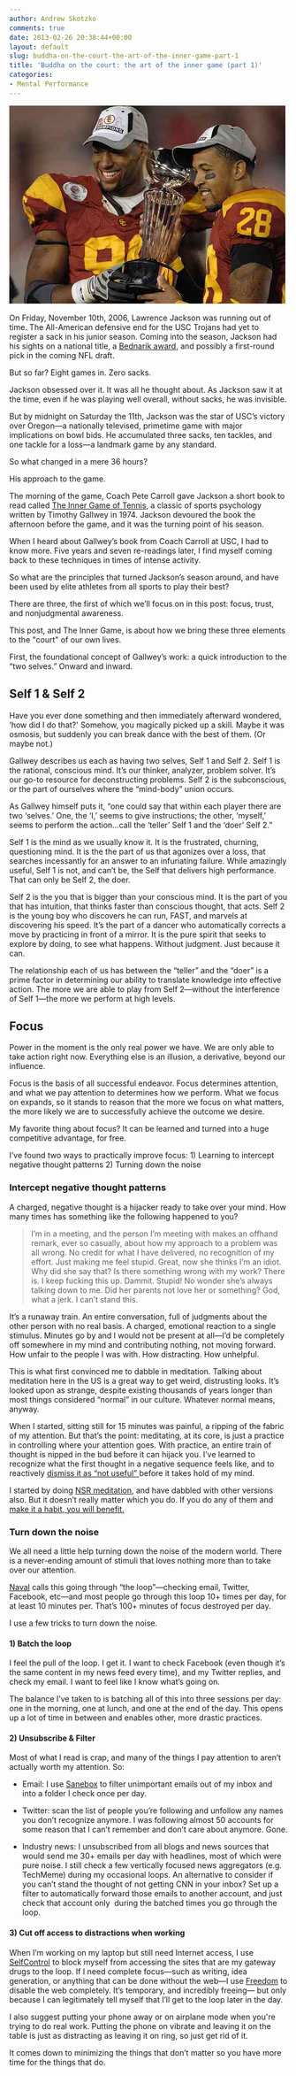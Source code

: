 ```yaml
---
author: Andrew Skotzko
comments: true
date: 2013-02-26 20:38:44+00:00
layout: default
slug: buddha-on-the-court-the-art-of-the-inner-game-part-1
title: 'Buddha on the court: the art of the inner game (part 1)'
categories:
- Mental Performance
---
```


<img class="center" src="/images/2014/02/jackson.jpg" alt="">

On Friday, November 10th, 2006, Lawrence Jackson was running out of time. The All-American defensive end for the USC Trojans had yet to register a sack in his junior season. Coming into the season, Jackson had his sights on a national title, a [Bednarik award](http://en.wikipedia.org/wiki/Bednarik_Award), and possibly a first-round pick in the coming NFL draft.





But so far? Eight games in. Zero sacks.





Jackson obsessed over it. It was all he thought about. As Jackson saw it at the time, even if he was playing well overall, without sacks, he was invisible.





But by midnight on Saturday the 11th, Jackson was the star of USC’s victory over Oregon—a nationally televised, primetime game with major implications on bowl bids. He accumulated three sacks, ten tackles, and one tackle for a loss—a landmark game by any standard.





So what changed in a mere 36 hours?





His approach to the game.<!-- more -->





The morning of the game, Coach Pete Carroll gave Jackson a short book to read called [The Inner Game of Tennis](http://www.amazon.com/The-Inner-Game-Tennis-Performance/dp/0679778314/ref=sr_1_1?ie=UTF8&qid=1361893827&sr=8-1&keywords=the+inner+game+of+tennis), a classic of sports psychology written by Timothy Gallwey in 1974. Jackson devoured the book the afternoon before the game, and it was the turning point of his season.





When I heard about Gallwey’s book from Coach Carroll at USC, I had to know more. Five years and seven re-readings later, I find myself coming back to these techniques in times of intense activity.





So what are the principles that turned Jackson’s season around, and have been used by elite athletes from all sports to play their best?





There are three, the first of which we’ll focus on in this post: focus, trust, and nonjudgmental awareness.





This post, and The Inner Game, is about how we bring these three elements to the "court" of our own lives.





First, the foundational concept of Gallwey’s work: a quick introduction to the “two selves.” Onward and inward.





## Self 1 & Self 2





Have you ever done something and then immediately afterward wondered, ‘how did I do that?' Somehow, you magically picked up a skill. Maybe it was osmosis, but suddenly you can break dance with the best of them. (Or maybe not.)





Gallwey describes us each as having two selves, Self 1 and Self 2. Self 1 is the rational, conscious mind. It’s our thinker, analyzer, problem solver. It’s our go-to resource for deconstructing problems. Self 2 is the subconscious, or the part of ourselves where the “mind-body” union occurs.





As Gallwey himself puts it, “one could say that within each player there are two ‘selves.’ One, the ‘I,’ seems to give instructions; the other, ‘myself,’ seems to perform the action…call the ‘teller’ Self 1 and the ‘doer’ Self 2.”





Self 1 is the mind as we usually know it. It is the frustrated, churning, questioning mind. It is the the part of us that agonizes over a loss, that searches incessantly for an answer to an infuriating failure. While amazingly useful, Self 1 is not, and can’t be, the Self that delivers high performance. That can only be Self 2, the doer.





Self 2 is the you that is bigger than your conscious mind. It is the part of you that has intuition, that thinks faster than conscious thought, that acts. Self 2 is the young boy who discovers he can run, FAST, and marvels at discovering his speed. It’s the part of a dancer who automatically corrects a move by practicing in front of a mirror. It is the pure spirit that seeks to explore by doing, to see what happens. Without judgment. Just because it can.





The relationship each of us has between the “teller” and the “doer” is a prime factor in determining our ability to translate knowledge into effective action. The more we are able to play from Self 2—without the interference of Self 1—the more we perform at high levels.





## Focus





Power in the moment is the only real power we have. We are only able to take action right now. Everything else is an illusion, a derivative, beyond our influence.





Focus is the basis of all successful endeavor. Focus determines attention, and what we pay attention to determines how we perform. What we focus on expands, so it stands to reason that the more we focus on what matters, the more likely we are to successfully achieve the outcome we desire.





My favorite thing about focus? It can be learned and turned into a huge competitive advantage, for free.





I’ve found two ways to practically improve focus: 1) Learning to intercept negative thought patterns 2) Turning down the noise





### Intercept negative thought patterns





A charged, negative thought is a hijacker ready to take over your mind. How many times has something like the following happened to you?





> I’m in a meeting, and the person I’m meeting with makes an offhand remark, ever so casually, about how my approach to a problem was all wrong. No credit for what I have delivered, no recognition of my effort. Just making me feel stupid. Great, now she thinks I’m an idiot. Why did she say that? Is there something wrong with my work? There is. I keep fucking this up. Dammit. Stupid! No wonder she’s always talking down to me. Did her parents not love her or something? God, what a jerk. I can’t stand this.

It’s a runaway train. An entire conversation, full of judgments about the other person with no real basis. A charged, emotional reaction to a single stimulus. Minutes go by and I would not be present at all—I’d be completely off somewhere in my mind and contributing nothing, not moving forward. How unfair to the people I was with. How distracting. How unhelpful.





This is what first convinced me to dabble in meditation. Talking about meditation here in the US is a great way to get weird, distrusting looks. It’s looked upon as strange, despite existing thousands of years longer than most things considered “normal” in our culture. Whatever normal means, anyway.





When I started, sitting still for 15 minutes was painful, a ripping of the fabric of my attention. But that’s the point: meditating, at its core, is just a practice in controlling where your attention goes. With practice, an entire train of thought is nipped in the bud before it can hijack you. I’ve learned to recognize what the first thought in a negative sequence feels like, and to reactively [dismiss it as “not useful” ](http://www.jamesaltucher.com/2011/07/the-power-of-negative-thinking/)before it takes hold of my mind.





I started by doing [NSR meditation](http://www.nsrusa.org/), and have dabbled with other versions also. But it doesn’t really matter which you do. If you do any of them and [make it a habit, you will benefit.](http://www.andrewskotzko.com/2013/02/02/beginners-mind-on-demand/)





### Turn down the noise





We all need a little help turning down the noise of the modern world. There is a never-ending amount of stimuli that loves nothing more than to take over our attention.





[Naval](https://twitter.com/naval) calls this going through “the loop”—checking email, Twitter, Facebook, etc—and most people go through this loop 10+ times per day, for at least 10 minutes per. That’s 100+ minutes of focus destroyed per day.





I use a few tricks to turn down the noise.





#### 1) Batch the loop





I feel the pull of the loop. I get it. I want to check Facebook (even though it’s the same content in my news feed every time), and my Twitter replies, and check my email. I want to feel like I know what’s going on.





The balance I’ve taken to is batching all of this into three sessions per day: one in the morning, one at lunch, and one at the end of the day. This opens up a lot of time in between and enables other, more drastic practices.





#### 2) Unsubscribe & Filter





Most of what I read is crap, and many of the things I pay attention to aren’t actually worth my attention. So:







  * Email: I use [Sanebox](www.sanebox.com) to filter unimportant emails out of my inbox and into a folder I check once per day.



  * Twitter: scan the list of people you’re following and unfollow any names you don’t recognize anymore. I was following almost 50 accounts for some reason that I can’t remember and don’t care about anymore. Gone.



  * Industry news: I unsubscribed from all blogs and news sources that would send me 30+ emails per day with headlines, most of which were pure noise. I still check a few vertically focused news aggregators (e.g. TechMeme) during my occasional loops. An alternative to consider if you can’t stand the thought of not getting CNN in your inbox? Set up a filter to automatically forward those emails to another account, and just check that account only  during the batched times you go through the loop.






#### 3) Cut off access to distractions when working





When I’m working on my laptop but still need Internet access, I use [SelfControl](http://selfcontrolapp.com/) to block myself from accessing the sites that are my gateway drugs to the loop. If I need complete focus—such as writing, idea generation, or anything that can be done without the web—I use [Freedom](http://macfreedom.com/) to disable the web completely. It’s temporary, and incredibly freeing— but only because I can legitimately tell myself that I’ll get to the loop later in the day.





I also suggest putting your phone away or on airplane mode when you're trying to do real work. Putting the phone on vibrate and leaving it on the table is just as distracting as leaving it on ring, so just get rid of it.





It comes down to minimizing the things that don’t matter so you have more time for the things that do.
